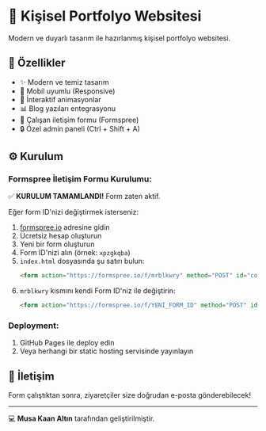 # 🌟 Kişisel Portfolyo Websitesi

Modern ve duyarlı tasarım ile hazırlanmış kişisel portfolyo websitesi.

## 🚀 Özellikler

- ✨ Modern ve temiz tasarım
- 📱 Mobil uyumlu (Responsive)
- 🎯 İnteraktif animasyonlar
- 📊 Blog yazıları entegrasyonu
- 📧 Çalışan iletişim formu (Formspree)
- 🔒 Özel admin paneli (Ctrl + Shift + A)

## ⚙️ Kurulum

### Formspree İletişim Formu Kurulumu:

✅ **KURULUM TAMAMLANDI!** Form zaten aktif.

Eğer form ID'nizi değiştirmek isterseniz:

1. [formspree.io](https://formspree.io) adresine gidin
2. Ücretsiz hesap oluşturun
3. Yeni bir form oluşturun
4. Form ID'nizi alın (örnek: `xpzgkqba`)
5. `index.html` dosyasında şu satırı bulun:
   ```html
   <form action="https://formspree.io/f/mrblkwry" method="POST" id="contact-form">
   ```
6. `mrblkwry` kısmını kendi Form ID'niz ile değiştirin:
   ```html
   <form action="https://formspree.io/f/YENİ_FORM_ID" method="POST" id="contact-form">
   ```

### Deployment:

1. GitHub Pages ile deploy edin
2. Veya herhangi bir static hosting servisinde yayınlayın

## 📧 İletişim

Form çalıştıktan sonra, ziyaretçiler size doğrudan e-posta gönderebilecek!

---

💻 **Musa Kaan Altın** tarafından geliştirilmiştir.